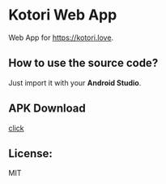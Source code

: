 Kotori Web App
=======

Web App for https://kotori.love.


## How to use the source code?

Just import it with your __Android Studio__.

## APK Download

[click](https://github.com/kokororin/KotoriWebApp/raw/master/app/app-release.apk)

## License:

MIT